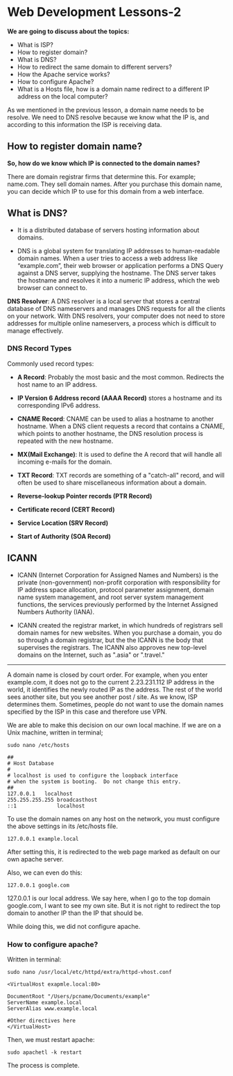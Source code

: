# Web Development Lessons-2

**We are going to discuss about the topics:**

- What is ISP?
- How to register domain?
- What is DNS? 
- How to redirect the same domain to different servers?
- How the Apache service works?
- How to configure Apache?
- What is a Hosts file, how is a domain name redirect to a different IP address on the local computer?


As we mentioned in the previous lesson, a domain name needs to be resolve. We need to DNS resolve because we know what the IP is, and according to this information the ISP is receiving data.

## How to register domain name?
**So, how do we know which IP is connected to the domain names?**

There are domain registrar firms that determine this. For example; name.com. They sell domain names. After you purchase this domain name, you can decide which IP to use for this domain from a web interface. 


## What is DNS?

- It is a distributed database of servers hosting information about domains. 

- DNS is a global system for translating IP addresses to human-readable domain names. When a user tries to access a web address like “example.com”, their web browser or application performs a DNS Query against a DNS server, supplying the hostname. The DNS server takes the hostname and resolves it into a numeric IP address, which the web browser can connect to.

**DNS Resolver**: A DNS resolver is a local server that stores a central database of DNS nameservers and manages DNS requests for all the clients on your network. With DNS resolvers, your computer does not need to store addresses for multiple online nameservers, a process which is difficult to manage effectively.

### DNS Record Types

Commonly used record types:

- **A Record**: Probably the most basic and the most common. Redirects the host name to an IP address.

- **IP Version 6 Address record (AAAA Record)** stores a hostname and its corresponding IPv6 address.

- **CNAME Record**: CNAME can be used to alias a hostname to another hostname. When a DNS client requests a record that contains a CNAME, which points to another hostname, the DNS resolution process is repeated with the new hostname.

- **MX(Mail Exchange)**: It is used to define the A record that will handle all incoming e-mails for the domain.

- **TXT Record**: TXT records are something of a "catch-all" record, and will often be used to share miscellaneous information about a domain.

- **Reverse-lookup Pointer records (PTR Record)**

- **Certificate record (CERT Record)**

- **Service Location (SRV Record)**

- **Start of Authority (SOA Record)**


## ICANN

- ICANN (Internet Corporation for Assigned Names and Numbers) is the private (non-government) non-profit corporation with responsibility for IP address space allocation, protocol parameter assignment, domain name system management, and root server system management functions, the services previously performed by the Internet Assigned Numbers Authority (IANA).

- ICANN created the registrar market, in which hundreds of registrars sell domain names for new websites. When you purchase a domain, you do so through a domain registrar, but the the ICANN is the body that supervises the registrars. The ICANN also approves new top-level domains on the Internet, such as ".asia" or ".travel."

-----

A domain name is closed by court order. For example, when you enter example.com, it does not go to the current 2.23.231.112 IP address in the world, it identifies the newly routed IP as the address. The rest of the world sees another site, but you see another post / site. As we know, ISP determines them. Sometimes, people do not want to use the domain names specified by the ISP in this case and therefore use VPN.

We are able to make this decision on our own local machine. If we are on a Unix machine, written in terminal;

``` 
sudo nano /etc/hosts
```

```
##
# Host Database
#
# localhost is used to configure the loopback interface
# when the system is booting.  Do not change this entry.
##
127.0.0.1	localhost
255.255.255.255	broadcasthost
::1             localhost
```

 To use the domain names on any host on the network, you must configure the above settings in its /etc/hosts file. 

```
127.0.0.1 example.local
```
After setting this, it is redirected to the web page marked as default on our own apache server.


Also, we can even do this:

```
127.0.0.1 google.com
```

127.0.0.1 is our local address. We say here, when I go to the top domain google.com, I want to see my own site. But it is not right to redirect the top domain to another IP than the IP that should be.

While doing this, we did not configure apache. 

### How to configure apache?

Written in terminal:

```
sudo nano /usr/local/etc/httpd/extra/httpd-vhost.conf
```
```
<VirtualHost exapmle.local:80>

DocumentRoot "/Users/pcname/Documents/example"
ServerName example.local
ServerAlias www.example.local

#Other directives here
</VirtualHost>
```

Then, we must restart apache:

```
sudo apachetl -k restart
```

The process is complete.